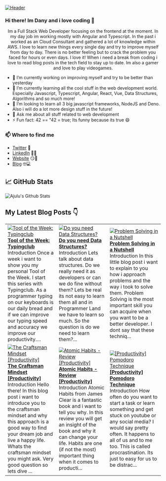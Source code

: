 [![Header](https://images.unsplash.com/photo-1564865878688-9a244444042a?ixlib=rb-1.2.1&ixid=eyJhcHBfaWQiOjEyMDd9&auto=format&fit=crop&w=1350&q=80 "Header")](https://images.unsplash.com/photo-1564865878688-9a244444042a?ixlib=rb-1.2.1&ixid=eyJhcHBfaWQiOjEyMDd9&auto=format&fit=crop&w=1350&q=80)
### Hi there! Im Dany and i love coding 👋
<p align="center">Im a Full Stack Web Developer focusing on the frontend at the moment. In my day job im working mostly with Angular and Typescript. In the past i worked as an Cloud Consultant and gathered a lot of knowledge within AWS. I love to learn new things every single day and try to improve myself from day to day. There is no better feeling but to crack the problem you faced for hours or even days. I love it!
When i need a break from coding i love to read blog posts in the tech field to stay up to date. Im also a gamer and love to play videogames.</p>

- 🔭 I’m currently working on improving myself and try to be better than yesterday
- 🌱 I’m currently learning all the cool stuff in the web development world. Especially Javascript, Typescript, Angular, React, Vue, Data Structures, Algorithms and so much more!
- 👯 I’m looking to learn all 3 big javascript frameworks, NodeJS and Deno. Also i will do a lot more design stuff in the future!
- 💬 Ask me about all stuff related to web development
- ⚡ Fun fact: 42 == "42 = true; Its funny because its true 😄

### 📫 Where to find me
- [Twitter](https://twitter.com/danytulumidis) 🐤
- [LinkedIn](https://linkedin.com/in/danytulumidis) 👨💼
- [Website](https://dextavision.github.io/danytulumidis/) 😏🔗
- [Blog](https://danysdevcorner.hashnode.dev/) 🤓💻


## &#x1f4c8; GitHub Stats
![Ajulu's Github Stats](https://github-readme-stats.vercel.app/api?username=dextavision&show_icons=true&theme=radical)

## My Latest Blog Posts 👇
<!-- HASHNODE_BLOG:START -->
<table><tr><td><a href="https://danysdevcorner.hashnode.dev/tool-of-the-week-typingclub" title="Tool of the Week: Typingclub"><img src="https://cdn.hashnode.com/res/hashnode/image/upload/v1607099445825/sr0Z-gtc1.jpeg" alt="Tool of the Week: Typingclub"   /></a>
<a href="https://danysdevcorner.hashnode.dev/tool-of-the-week-typingclub" title="Tool of the Week: Typingclub"><strong>Tool of the Week: Typingclub</strong></a>
<br/> Introduction
Once a week i want to show you my personal Tool of the Week.
I start this series with Typingclub.
As a programmer typing on our keyboards is our daily bread and if we can improve our typing speed and accuracy we improve our productivity....</td><td><a href="https://danysdevcorner.hashnode.dev/do-you-need-data-structures" title="Do you need Data Structures?"><img src="https://cdn.hashnode.com/res/hashnode/image/upload/v1606648404626/DhZC4gAyg.jpeg" alt="Do you need Data Structures?"   /></a>
<a href="https://danysdevcorner.hashnode.dev/do-you-need-data-structures" title="Do you need Data Structures?"><strong>Do you need Data Structures?</strong></a>
<br/> Introduction
Lets talk about data structures. Do we really need it as developers or can we do fine without them? Lets be real its not easy to learn them all and in Programmer Land we have to learn so much. So the question is do we need to learn them?...</td><td><a href="https://danysdevcorner.hashnode.dev/problem-solving-in-a-nutshell" title="Problem Solving in a Nutshell"><img src="https://cdn.hashnode.com/res/hashnode/image/upload/v1606038875604/0J-dubaaZ.jpeg" alt="Problem Solving in a Nutshell"   /></a>
<a href="https://danysdevcorner.hashnode.dev/problem-solving-in-a-nutshell" title="Problem Solving in a Nutshell"><strong>Problem Solving in a Nutshell</strong></a>
<br/> Introduction
In this little blog post i want to explain to you how i approach problems and the way i took to solve them. Problem Solving is the most important skill you can acquire when you want to be a better developer.
I dont say that these techniq...</td></tr><tr><td><a href="https://danysdevcorner.hashnode.dev/the-craftsman-mindset-productivity" title="The Craftsman Mindset [Productivity]"><img src="https://cdn.hashnode.com/res/hashnode/image/upload/v1605358830228/BGVVuhXkk.jpeg" alt="The Craftsman Mindset [Productivity]"   /></a>
<a href="https://danysdevcorner.hashnode.dev/the-craftsman-mindset-productivity" title="The Craftsman Mindset [Productivity]"><strong>The Craftsman Mindset [Productivity]</strong></a>
<br/> Introduction
Hello there!
In this blog post i want to introduce you to the craftsman mindset and why this approach is a good way to find your dream job and live a happy life.
Whats the craftsman mindset you might ask. Very good question so lets dive ...</td><td><a href="https://danysdevcorner.hashnode.dev/atomic-habits-review-productivity" title="Atomic Habits - Review [Productivity]"><img src="https://cdn.hashnode.com/res/hashnode/image/upload/v1604833989694/6WpEsK90K.jpeg" alt="Atomic Habits - Review [Productivity]"   /></a>
<a href="https://danysdevcorner.hashnode.dev/atomic-habits-review-productivity" title="Atomic Habits - Review [Productivity]"><strong>Atomic Habits - Review [Productivity]</strong></a>
<br/> Introduction
Atomic Habits from James Clear is a fantastic book and i want to tell you why.
In this review you will get an insight of the book and why it can change your life. Habits are one (if not the most) important thing when it comes to producti...</td><td><a href="https://danysdevcorner.hashnode.dev/productivity-pomodoro-technique" title="[Productivity] Pomodoro Technique"><img src="https://cdn.hashnode.com/res/hashnode/image/upload/v1604417918808/ihC9VrXax.jpeg" alt="[Productivity] Pomodoro Technique"   /></a>
<a href="https://danysdevcorner.hashnode.dev/productivity-pomodoro-technique" title="[Productivity] Pomodoro Technique"><strong>[Productivity] Pomodoro Technique</strong></a>
<br/> Introduction
How often do you want to start a task or learn something and get stuck on youtube or any social media? I would say pretty often. It happens to all of us and to me too.
This is called procrastination. Its just to easy for us to be distrac...</td></tr></table>
<!-- HASHNODE_BLOG:END -->
